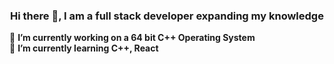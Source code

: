<h3 align="center">Hi there 👋, I am a full stack developer expanding my knowledge</h3>


🔭 **I’m currently working on a 64 bit C++ Operating System**\
🌱 **I’m currently learning C++, React**

